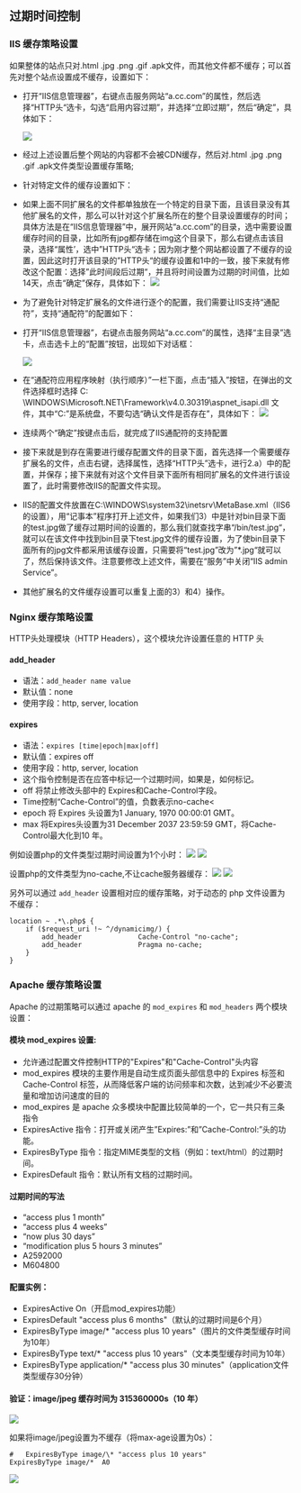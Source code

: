 ## 过期时间控制


### IIS 缓存策略设置

如果整体的站点只对.html .jpg .png .gif .apk文件，而其他文件都不缓存；可以首先对整个站点设置成不缓存，设置如下：

- 打开“IIS信息管理器”，右键点击服务网站“a.cc.com”的属性，然后选择“HTTP头“选卡，勾选“启用内容过期”，并选择“立即过期”，然后“确定”，具体如下：


    ![](../static/img/share/share-6-1.png)

- 经过上述设置后整个网站的内容都不会被CDN缓存，然后对.html .jpg .png .gif .apk文件类型设置缓存策略;
- 针对特定文件的缓存设置如下：
- 如果上面不同扩展名的文件都单独放在一个特定的目录下面，且该目录没有其他扩展名的文件，那么可以针对这个扩展名所在的整个目录设置缓存的时间；具体方法是在“IIS信息管理器”中，展开网站“a.cc.com”的目录，选中需要设置缓存时间的目录，比如所有jpg都存储在img这个目录下，那么右键点击该目录，选择“属性’，选中”HTTP头“选卡；因为刚才整个网站都设置了不缓存的设置，因此这时打开该目录的”HTTP头“的缓存设置和1中的一致，接下来就有修改这个配置：选择”此时间段后过期“，并且将时间设置为过期的时间值，比如14天，点击“确定”保存，具体如下：
![](../static/img/share/share-6-2.png)
- 为了避免针对特定扩展名的文件进行逐个的配置，我们需要让IIS支持“通配符”，支持“通配符”的配置如下：
- 打开“IIS信息管理器”，右键点击服务网站“a.cc.com”的属性，选择“主目录”选卡，点击选卡上的“配置”按钮，出现如下对话框：


    ![](../static/img/share/share-6-3.png)

- 在“通配符应用程序映射（执行顺序）”一栏下面，点击“插入”按钮，在弹出的文件选择框时选择 C: \WINDOWS\Microsoft.NET\Framework\v4.0.30319\aspnet_isapi.dll 文件，其中“C:”是系统盘，不要勾选“确认文件是否存在”，具体如下：
![](../static/img/share/share-6-4.png)
- 连续两个“确定”按键点击后，就完成了IIS通配符的支持配置
- 接下来就是到存在需要进行缓存配置文件的目录下面，首先选择一个需要缓存扩展名的文件，点击右键，选择属性，选择“HTTP头”选卡，进行2.a）中的配置，并保存；接下来就有对这个文件目录下面所有相同扩展名的文件进行该设置了，此时需要修改IIS的配置文件实现。
- IIS的配置文件放置在C:\WINDOWS\system32\inetsrv\MetaBase.xml（IIS6的设置），用“记事本”程序打开上述文件，如果我们3）中是针对bin目录下面的test.jpg做了缓存过期时间的设置的，那么我们就查找字串“/bin/test.jpg“，就可以在该文件中找到bin目录下test.jpg文件的缓存设置，为了使bin目录下面所有的jpg文件都采用该缓存设置，只需要将“test.jpg”改为”\*.jpg“就可以了，然后保持该文件。注意要修改上述文件，需要在“服务”中关闭“IIS admin Service”。
- 其他扩展名的文件缓存设置可以重复上面的3）和4）操作。

### Nginx 缓存策略设置

HTTP头处理模块（HTTP Headers），这个模块允许设置任意的 HTTP 头

#### add_header
- 语法：`add_header name value`
- 默认值：none
- 使用字段：http, server, location


#### expires
- 语法：`expires [time|epoch|max|off]`
- 默认值：expires off 
- 使用字段：http, server, location
- 这个指令控制是否在应答中标记一个过期时间，如果是，如何标记。
- off 将禁止修改头部中的 Expires和Cache-Control字段。
- Time控制“Cache-Control”的值，负数表示no-cache<
- epoch 将 Expires 头设置为1 January, 1970 00:00:01 GMT。
- max 将Expires头设置为31 December 2037 23:59:59 GMT，将Cache-Control最大化到10 年。


例如设置php的文件类型过期时间设置为1个小时：
![](../static/img/share/share-6-5.jpg)
![](../static/img/share/share-6-5.jpg)

设置php的文件类型为no-cache,不让cache服务器缓存：
![](../static/img/share/share-6-7.jpg)
![](../static/img/share/share-6-8.jpg)

另外可以通过 `add_header` 设置相对应的缓存策略，对于动态的 php 文件设置为不缓存：
```
location ~ .*\.php$ {
    if ($request_uri !~ ^/dynamicimg/) {
        add_header              Cache-Control "no-cache";
        add_header              Pragma no-cache;
    }
}
```

### Apache 缓存策略设置

Apache 的过期策略可以通过 apache 的 `mod_expires` 和 `mod_headers` 两个模块设置：

#### 模块 mod_expires 设置:
- 允许通过配置文件控制HTTP的"Expires"和"Cache-Control"头内容
- mod_expires 模块的主要作用是自动生成页面头部信息中的 Expires 标签和 Cache-Control 标签，从而降低客户端的访问频率和次数，达到减少不必要流量和增加访问速度的目的
- mod_expires 是 apache 众多模块中配置比较简单的一个，它一共只有三条指令
- ExpiresActive 指令：打开或关闭产生”Expires:”和”Cache-Control:”头的功能。
- ExpiresByType 指令：指定MIME类型的文档（例如：text/html）的过期时间。
- ExpiresDefault 指令：默认所有文档的过期时间。


#### 过期时间的写法
- “access plus 1 month”
- “access plus 4 weeks”
- “now plus 30 days”
- “modification plus 5 hours 3 minutes”
- A2592000
- M604800


#### 配置实例：
- ExpiresActive On（开启mod_expires功能）
- ExpiresDefault "access plus 6 months"（默认的过期时间是6个月）
- ExpiresByType image/\* "access plus 10 years"（图片的文件类型缓存时间为10年）
- ExpiresByType text/\* "access plus 10 years"（文本类型缓存时间为10年）
- ExpiresByType application/\* "access plus 30 minutes"（application文件类型缓存30分钟）


#### 验证：image/jpeg 缓存时间为 315360000s（10 年）
![](../static/img/share/share-new-6-1.png)

如果将image/jpeg设置为不缓存（将max-age设置为0s）：
```
#   ExpiresByType image/\* "access plus 10 years"
ExpiresByType image/*  A0
```
![](../static/img/share/share-new-6-2.png)
